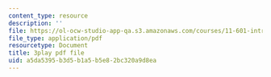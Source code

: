 ```yaml
---
content_type: resource
description: ''
file: https://ol-ocw-studio-app-qa.s3.amazonaws.com/courses/11-601-introduction-to-environmental-policy-and-planning-fall-2016/a5da5395b3d5b1a5b5e82bc320a9d8ea_0ppkDQuiHkw.pdf
file_type: application/pdf
resourcetype: Document
title: 3play pdf file
uid: a5da5395-b3d5-b1a5-b5e8-2bc320a9d8ea
---
```

